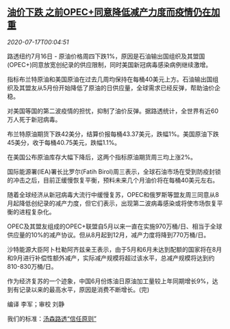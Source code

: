<!--1594945408000-->
[油价下跌 之前OPEC+同意降低减产力度而疫情仍在加重](https://cn.reuters.com/article/oil-close-0716-thur-idCNKCS24I00E)
------

<div><i>2020-07-17T00:04:51</i></div><div class="StandardArticleBody_body"><p>路透纽约7月16日 - 原油价格周四下跌1%，原因是石油输出国组织及其盟国(OPEC+)同意放宽创纪录的供应限制，同时美国新冠病毒感染病例继续激增。 </p><p>指标布兰特原油和美国原油在过去几周均保持在每桶40美元上方。石油输出国组织及其盟友从5月份开始降低了原油的日供应量，全球需求已经反弹，帮助油价企稳。 </p><p>对美国等国的第二波疫情的担忧，抑制了油价反弹。据路透统计，全世界有近60万人死于新冠病毒。 </p><p>布兰特原油期货下跌42美分，结算价报每桶43.37美元，跌幅1%。美国原油下跌45美分，收于每桶40.75美元，跌幅1.1%。 </p><p>在美国公布原油库存大幅下降后，这两个指标原油期货周三均上涨2%。 </p><p>国际能源署(IEA)署长比罗尔(Fatih Birol)周三表示，全球石油市场在受到防疫封锁的冲击之后，目前正缓慢恢复平衡，预料未来几个月油价将在每桶40美元左右。 </p><p>随着全球经济从新冠病毒大流行中缓慢复苏，OPEC和俄罗斯等盟友周三同意从8月起降低创纪录的减产力度，但它们表示，出现第二波病毒感染或将使市场恢复平衡的进程复杂化。 </p><p>OPEC及其盟友组成的OPEC+联盟自5月以来一直在实施970万桶/日、相当于全球供应量的10%的减产协议。但从8月起到12月，减产力度将降到770万桶/日。 </p><p>沙特能源大臣阿卜杜勒阿齐兹亲王表示，由于5月和6月未达到配额的国家将在8月和9月进行补偿性额外减产，实际减产规模将超过该水平，总减产规模将达到约810-830万桶/日。 </p><p>作为经济复苏的一个迹象，中国6月份炼油日原油加工量较上年同期增长9%，达到有记录以来的最高水平，原因是消费不断增长。(完)     </p><div class="Attribution_container"><div class="Attribution_attribution"><p class="Attribution_content">编译 李军；审校 刘静</p></div></div><div class="StandardArticleBody_trustBadgeContainer"><span class="StandardArticleBody_trustBadgeTitle">我们的标准：</span><span class="trustBadgeUrl"><a href="https://www.thomsonreuters.cn/content/dam/openweb/documents/pdf/china/brochures/about-us-1.pdf">汤森路透“信任原则”</a></span></div></div>
